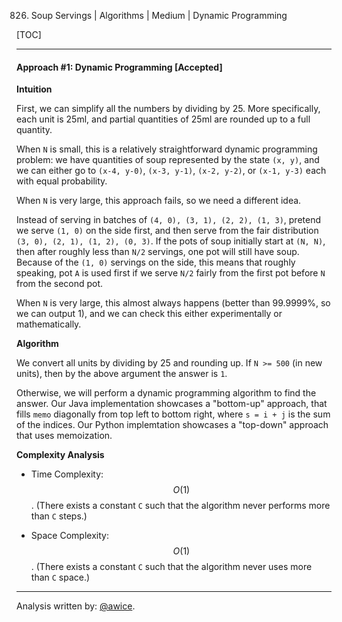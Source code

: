 826. Soup Servings | Algorithms | Medium | Dynamic Programming

[TOC]

---
#### Approach #1: Dynamic Programming [Accepted]

**Intuition**

First, we can simplify all the numbers by dividing by 25.  More specifically, each unit is 25ml, and partial quantities of 25ml are rounded up to a full quantity.

When `N` is small, this is a relatively straightforward dynamic programming problem: we have quantities of soup represented by the state `(x, y)`, and we can either go to `(x-4, y-0)`, `(x-3, y-1)`, `(x-2, y-2)`, or `(x-1, y-3)` each with equal probability.  

When `N` is very large, this approach fails, so we need a different idea.

Instead of serving in batches of `(4, 0), (3, 1), (2, 2), (1, 3)`, pretend we serve `(1, 0)` on the side first, and then serve from the fair distribution `(3, 0), (2, 1), (1, 2), (0, 3)`.  If the pots of soup initially start at `(N, N)`, then after roughly less than `N/2` servings, one pot will still have soup.  Because of the `(1, 0)` servings on the side, this means that roughly speaking, pot `A` is used first if we serve `N/2` fairly from the first pot before `N` from the second pot.

When `N` is very large, this almost always happens (better than 99.9999%, so we can output 1), and we can check this either experimentally or mathematically.

**Algorithm**

We convert all units by dividing by 25 and rounding up.  If `N >= 500` (in new units), then by the above argument the answer is `1`.

Otherwise, we will perform a dynamic programming algorithm to find the answer.  Our Java implementation showcases a "bottom-up" approach, that fills `memo` diagonally from top left to bottom right, where `s = i + j` is the sum of the indices.  Our Python implemtation showcases a "top-down" approach that uses memoization.



**Complexity Analysis**

* Time Complexity: $$O(1)$$.  (There exists a constant `C` such that the algorithm never performs more than `C` steps.)

* Space Complexity: $$O(1)$$.  (There exists a constant `C` such that the algorithm never uses more than `C` space.)

---

Analysis written by: [@awice](https://leetcode.com/awice).
